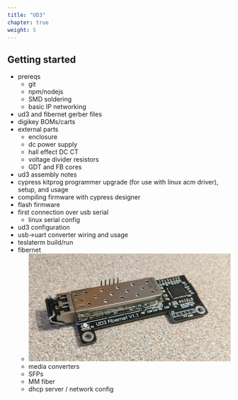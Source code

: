 ```yaml
---
title: "UD3"
chapter: true
weight: 5
---
```


## Getting started

* prereqs
  * git
  * npm/nodejs
  * SMD soldering
  * basic IP networking
* ud3 and fibernet gerber files
* digikey BOMs/carts
* external parts
  * enclosure
  * dc power supply
  * hall effect DC CT
  * voltage divider resistors
  * GDT and FB cores
* ud3 assembly notes
* cypress kitprog programmer upgrade (for use with linux acm driver), setup, and usage
* compiling firmware with cypress designer
* flash firmware
* first connection over usb serial
  * linux serial config
* ud3 configuration
* usb->uart converter wiring and usage
* teslaterm build/run
* fibernet
  * ![fibernet](images/PXL_20210320_172427435.jpg?width=30pc)
  * media converters
  * SFPs
  * MM fiber
  * dhcp server / network config
